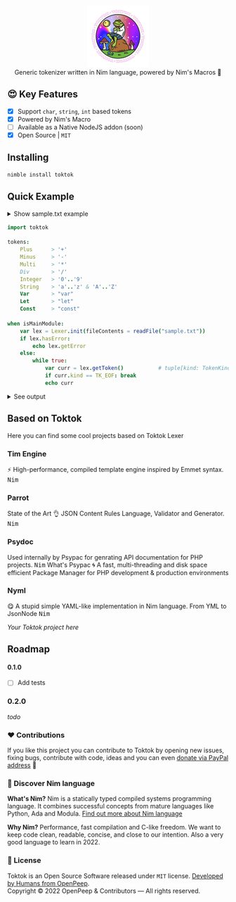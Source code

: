 <p align="center">
    <img src=".github/logo.png" width="140px"><br>
    Generic tokenizer written in Nim language, powered by Nim's Macros 👑
</p>

## 😍 Key Features
- [x] Support `char`, `string`, `int` based tokens
- [x] Powered by Nim's Macro
- [ ] Available as a Native NodeJS addon (soon)
- [x] Open Source | `MIT`

## Installing
```bash
nimble install toktok
```

## Quick Example

<details>
    <summary>Show sample.txt example</summary>

```
const hello = 1 + 1
```

</details>

```nim
import toktok

tokens:
    Plus      > '+'
    Minus     > '-'
    Multi     > '*'
    Div       > '/'
    Integer   > '0'..'9'
    String    > 'a'..'z' & 'A'..'Z'
    Var       > "var"
    Let       > "let"
    Const     > "const"

when isMainModule:
    var lex = Lexer.init(fileContents = readFile("sample.txt"))
    if lex.hasError:
        echo lex.getError
    else:
        while true:
            var curr = lex.getToken()           # tuple[kind: TokenKind, value: string, wsno, col, line: int]
            if curr.kind == TK_EOF: break
            echo curr
```

<details>
    <summary>See output</summary>

```nim
(kind: TK_CONST, value: "const", wsno: 0, col: 0, line: 1)
(kind: TK_IDENTIFIER, value: "hello", wsno: 0, col: 0, line: 1)
(kind: TK_INTEGER, value: "1", wsno: 0, col: 0, line: 1)
(kind: TK_PLUS, value: "+", wsno: 0, col: 0, line: 1)
(kind: TK_INTEGER, value: "1", wsno: 0, col: 0, line: 1)
```

</details>

## Based on Toktok
Here you can find some cool projects based on Toktok Lexer

### Tim Engine
⚡️ High-performance, compiled template engine inspired by Emmet syntax. <kbd>Nim</kbd>

### Parrot
State of the Art 👌 JSON Content Rules Language, Validator and Generator. <kbd>Nim</kbd>

### Psydoc  
Used internally by Psypac for genrating API documentation for PHP projects. <kbd>Nim</kbd>
What's Psypac 🌀 A fast, multi-threading and disk space efficient Package Manager for PHP development & production environments

### Nyml
😋 A stupid simple YAML-like implementation in Nim language. From YML to JsonNode <kbd>Nim</kbd>

_Your Toktok project here_

## Roadmap

#### 0.1.0
- [ ] Add tests

### 0.2.0
_todo_

### ❤ Contributions
If you like this project you can contribute to Toktok by opening new issues, fixing bugs, contribute with code, ideas and you can even [donate via PayPal address](https://www.paypal.com/donate/?hosted_button_id=RJK3ZTDWPL55C) 🥰

### 👑 Discover Nim language
<strong>What's Nim?</strong> Nim is a statically typed compiled systems programming language. It combines successful concepts from mature languages like Python, Ada and Modula. [Find out more about Nim language](https://nim-lang.org/)

<strong>Why Nim?</strong> Performance, fast compilation and C-like freedom. We want to keep code clean, readable, concise, and close to our intention. Also a very good language to learn in 2022.

### 🎩 License
Toktok is an Open Source Software released under `MIT` license. [Developed by Humans from OpenPeep](https://github.com/openpeep).<br>
Copyright &copy; 2022 OpenPeep & Contributors &mdash; All rights reserved.

